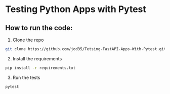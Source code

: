 # Testing Python Apps with Pytest

## How to run the code:
1. Clone the repo
```bash
git clone https://github.com/jod35/Tetsing-FastAPI-Apps-With-Pytest.git
```

2. Install the requirements
```bash
pip install -r requirements.txt
```

3. Run the tests
```bash
pytest 
```



